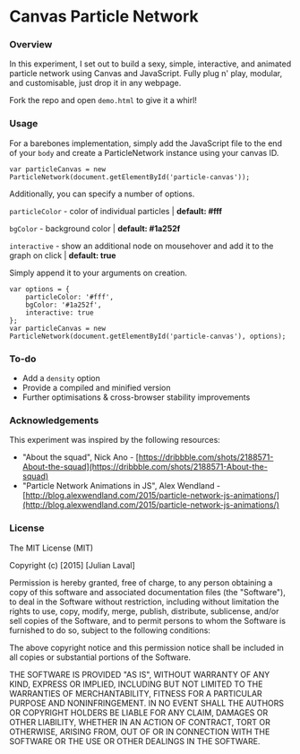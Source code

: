 # Canvas Particle Network

### Overview

In this experiment, I set out to build a sexy, simple, interactive, and animated particle network using Canvas and JavaScript. Fully plug n' play, modular, and customisable, just drop it in any webpage.

Fork the repo and open `demo.html` to give it a whirl!

### Usage

For a barebones implementation, simply add the JavaScript file to the end of your `body` and create a ParticleNetwork instance using your canvas ID.

```
var particleCanvas = new ParticleNetwork(document.getElementById('particle-canvas'));
``` 

Additionally, you can specify a number of options.

`particleColor` - color of individual particles | **default: #fff**

`bgColor` - background color | **default: #1a252f**

`interactive` - show an additional node on mousehover and add it to the graph on click | **default: true**

Simply append it to your arguments on creation.

```
var options = {
	particleColor: '#fff',
	bgColor: '#1a252f',
	interactive: true
};
var particleCanvas = new ParticleNetwork(document.getElementById('particle-canvas'), options);
```

### To-do

* Add a `density` option
* Provide a compiled and minified version
* Further optimisations & cross-browser stability improvements

### Acknowledgements

This experiment was inspired by the following resources:

* "About the squad", Nick Ano - [https://dribbble.com/shots/2188571-About-the-squad](https://dribbble.com/shots/2188571-About-the-squad)
* "Particle Network Animations in JS", Alex Wendland - [http://blog.alexwendland.com/2015/particle-network-js-animations/](http://blog.alexwendland.com/2015/particle-network-js-animations/)

### License

The MIT License (MIT)

Copyright (c) [2015] [Julian Laval]

Permission is hereby granted, free of charge, to any person obtaining a copy
of this software and associated documentation files (the "Software"), to deal
in the Software without restriction, including without limitation the rights
to use, copy, modify, merge, publish, distribute, sublicense, and/or sell
copies of the Software, and to permit persons to whom the Software is
furnished to do so, subject to the following conditions:

The above copyright notice and this permission notice shall be included in all
copies or substantial portions of the Software.

THE SOFTWARE IS PROVIDED "AS IS", WITHOUT WARRANTY OF ANY KIND, EXPRESS OR
IMPLIED, INCLUDING BUT NOT LIMITED TO THE WARRANTIES OF MERCHANTABILITY,
FITNESS FOR A PARTICULAR PURPOSE AND NONINFRINGEMENT. IN NO EVENT SHALL THE
AUTHORS OR COPYRIGHT HOLDERS BE LIABLE FOR ANY CLAIM, DAMAGES OR OTHER
LIABILITY, WHETHER IN AN ACTION OF CONTRACT, TORT OR OTHERWISE, ARISING FROM,
OUT OF OR IN CONNECTION WITH THE SOFTWARE OR THE USE OR OTHER DEALINGS IN THE
SOFTWARE.

